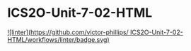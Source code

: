 # ICS2O-Unit-7-02-HTML

 [![linter](https://github.com/victor-phillips/
ICS2O-Unit-7-02-HTML/workflows/linter/badge.svg)](https://github.com/marketplace/actions/super-linter)
